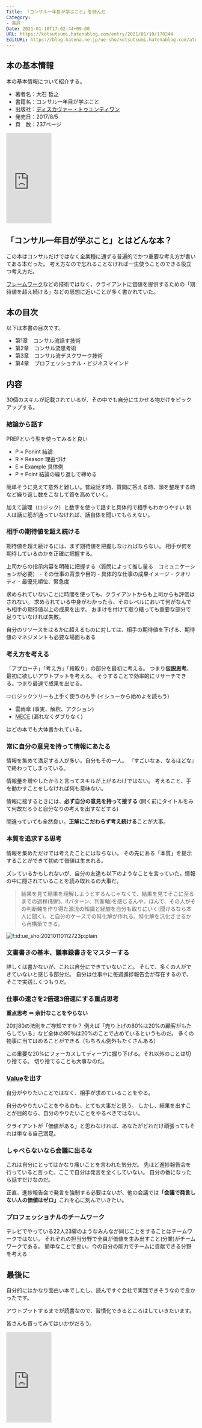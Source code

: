 ```yaml
---
Title: 「コンサル一年目が学ぶこと」を読んだ
Category:
- 書評
Date: 2021-01-10T17:02:44+09:00
URL: https://kotsutsumi.hatenablog.com/entry/2021/01/10/170244
EditURL: https://blog.hatena.ne.jp/ue-sho/kotsutsumi.hatenablog.com/atom/entry/26006613769881131
---
```


<h2>本の基本情報</h2>

<p>本の基本情報について紹介する。</p>

<ul>
<li>著者名：大石 哲之</li>
<li>書籍名：コンサル一年目が学ぶこと</li>
<li>出版社：<a class="keyword" href="http://d.hatena.ne.jp/keyword/%A5%C7%A5%A3%A5%B9%A5%AB%A5%F4%A5%A1%A1%BC%A1%A6%A5%C8%A5%A5%A5%A8%A5%F3%A5%C6%A5%A3%A5%EF%A5%F3">ディスカヴァー・トゥエンティワン</a></li>
<li>発売日：2017/8/5</li>
<li>頁　数：237ページ</li>
</ul>


<iframe style="width:120px;height:240px;" marginwidth="0" marginheight="0" scrolling="no" frameborder="0" src="https://rcm-fe.amazon-adsystem.com/e/cm?ref=tf_til&t=uesho0e-22&m=amazon&o=9&p=8&l=as1&IS1=1&detail=1&asins=B00MA671WW&linkId=502bde8c04070bdbaf1d4a5276125526&bc1=ffffff&amp;lt1=_top&fc1=333333&lc1=0066c0&bg1=ffffff&f=ifr">
    </iframe>


<h2>「コンサル一年目が学ぶこと」とはどんな本？</h2>

<p>この本はコンサルだけではなく全業種に通ずる普遍的でかつ重要な考え方が書いてある本だった。
考え方なので忘れることなければ一生使うことのできる役立つ考え方だ。</p>

<p><a class="keyword" href="http://d.hatena.ne.jp/keyword/%A5%D5%A5%EC%A1%BC%A5%E0%A5%EF%A1%BC%A5%AF">フレームワーク</a>などの技術ではなく、クライアントに価値を提供するための「期待値を超え続ける」などの思想に近いことが多く書かれていた。</p>

<h2>本の目次</h2>

<p>以下は本書の目次です。</p>

<ul>
<li>第1章　コンサル流話す技術</li>
<li>第2章　コンサル流思考術</li>
<li>第3章　コンサル流デスクワーク技術</li>
<li>第4章　プロフェッショナル・ビジネスマインド</li>
</ul>


<h2>内容</h2>

<p>30個のスキルが記載されているが、その中でも自分に生かせる物だけをピックアップする。</p>

<h3>結論から話す</h3>

<p>PREPという型を使ってみると良い</p>

<ul>
<li>P = Ponint 結論</li>
<li>R = Reason 理由づけ</li>
<li>E = Example 具体例</li>
<li>P = Point 結論の繰り返しで締める</li>
</ul>


<p>簡単そうに見えて意外と難しい。普段話す時、質問に答える時、頭を整理する時など繰り返し数をこなして質を高めていく。</p>

<p>加えて論理（ロジック）と数字を使って話すと具体的で相手もわかりやすい
新人は話に筋が通っていなければ、話自体を聞いてもらえない。</p>

<h3>相手の期待値を超え続ける</h3>

<p>期待値を超え続けるには、まず期待値を把握しなければならない。
相手が何を期待しているのかを正確に把握する。</p>

<p>上司からの指示内容を明確に把握する（質問によって推し量る　コミュニケーションが必要）
- その仕事の背景や目的
- 具体的な仕事の成果イメージ
- クオリティ
- 最優先順位、緊急度</p>

<p>求められていないことに時間を使っても、クライアントからも上司からも評価はされない。
求められている中身がわかったら、そのレベルにおいて何がなんでも相手の期待値以上の成果を出す。
おまけを付けて取り繕っても重要な部分で足りていなければ失敗。</p>

<p>自分のリソースをはるかに超えるものに対しては、相手の期待値を下げる、期待値のマネジメントも必要な場面もある</p>

<h3>考え方を考える</h3>

<p>「アプローチ」「考え方」「段取り」の部分を最初に考える。
つまり<strong>仮説思考</strong>。最初に欲しいアウトプットを考える。
そうすることで効率的にリサーチできる。つまり最速で成果を出せる。</p>

<p>⇨ロジックツリーも上手く使うのも手 (イシューから始めよを読もう)</p>

<ul>
<li>雲雨傘 (事実、解釈、アクション)</li>
<li><a class="keyword" href="http://d.hatena.ne.jp/keyword/MECE">MECE</a> (漏れなくダブりなく)</li>
</ul>


<p>はどの本でも大体書かれている。</p>

<h3>常に自分の意見を持って情報にあたる</h3>

<p>情報を集めて満足する人が多い。自分もその一人。
『すごいなぁ、なるほどな』で終わってしまっている。</p>

<p>情報量を増やしたからと言ってスキルが上がるわけではない。
考えること、手を動かすことをしなければ何も意味ない。</p>

<p>情報に接するときには、<strong>必ず自分の意見を持って接する</strong>
(開く前にタイトルをみて何故だろうと自分なりの考えを出すなどする)</p>

<p>間違っていても全然良い。<strong>正解にこだわらず考え続ける</strong>ことが大事。</p>

<h3>本質を追求する思考</h3>

<p>情報を集めただけでは考えたことにはならない。
その先にある「本質」を提示することができて初めて価値は生まれる。</p>

<p>ズレているかもしれないが、自分の友達も以下のようなことを言っていた。情報の中に隠されていることを読み取れるの大事だ。</p>

<blockquote><p>結果を見て結果を理解しようとするんじゃなくて、結果を見てそこに至るまでの過程(制約、ifパターン、判断軸)を感じるんや。ほんで、その人がその判断軸を作り得た源流の知識と経験を自分も取りにいく(聞けるなら本人に聞く)。と自分のケースでの特化解が作れる。特化解を汎化させるから再構築できる。</p></blockquote>

<p><span itemscope itemtype="http://schema.org/Photograph"><img src="https://cdn-ak.f.st-hatena.com/images/fotolife/u/ue_sho/20210110/20210110112723.png" alt="f:id:ue_sho:20210110112723p:plain" title="" class="hatena-fotolife" itemprop="image"></span></p>

<h3>文書書きの基本、議事録書きをマスターする</h3>

<p>詳しくは書かないが、これは自分にできていないこと。
そして、多くの人ができていないと感じる部分だ。
自分は仕事中に毎週進捗報告会が存在するので、そこで実践しくつもりだ。</p>

<h3>仕事の速さを2倍速3倍速にする重点思考</h3>

<p><strong>重点思考 ＝ 余計なことをやらない</strong></p>

<p>20対80の法則をご存知ですか？
例えば「売り上げの80%は20%の顧客がもたらしている」など全体の80％は20%のことで占めているというものだ。
多くの物事に当てはめることができる（もちろん例外もたくさんある）</p>

<p>この重要な20%にフォーカスしてディープに掘り下げる。それ以外のことは切り捨てる。
切り捨てることも大事なのだ。</p>

<h3><a class="keyword" href="http://d.hatena.ne.jp/keyword/Value">Value</a>を出す</h3>

<p>自分がやりたいことではなく、相手が求めていることをやる。</p>

<p>自分のやりたいことをやるのも、とても大事だと思う。
しかし、結果を出すことが目的なら、自分のやりたいことをやるべきではない。</p>

<p>クライアントが「価値がある」と思わなければ、あなたがどれだけ頑張ってもそれは単なる自己満足。</p>

<h3>しゃべらないなら会議に出るな</h3>

<p>これは自分にとってはかなり痛いことを言われた気分だ。
先ほど進捗報告会を行っていると言った。ここで自分は発言を全くしていない。
自分の番になったら話すだけなのだ。</p>

<p>正直、進捗報告会で発言を強制する必要はないが、他の会議では<strong>「会議で発言しない人の価値はゼロ」</strong>これを心に刻んでいきたい。</p>

<h3>プロフェッショナルのチームワーク</h3>

<p>テレビでやっている22人23脚のようなみんなが同じことをすることはチームワークではない。
それぞれの担当分野で全員が価値を生み出すこと(分業)がチームワークである。
簡単なことで良い。今の自分の能力でチームに貢献できる分野を考える</p>

<h2>最後に</h2>

<p>自分的にはかなり面白い本でしたし、読んですぐ会社で実践できそうなので良かったです。</p>

<p>アウトプットするまでが読書なので、習慣化できるところはしていきたいます。</p>

<p>皆さんも買ってみてはいかがだろう。</p>

<iframe style="width:120px;height:240px;" marginwidth="0" marginheight="0" scrolling="no" frameborder="0" src="https://rcm-fe.amazon-adsystem.com/e/cm?ref=tf_til&t=uesho0e-22&m=amazon&o=9&p=8&l=as1&IS1=1&detail=1&asins=B00MA671WW&linkId=502bde8c04070bdbaf1d4a5276125526&bc1=ffffff&amp;lt1=_top&fc1=333333&lc1=0066c0&bg1=ffffff&f=ifr">
    </iframe>
